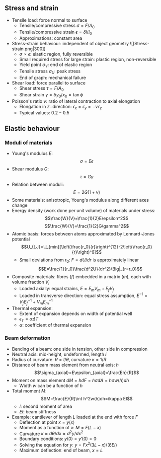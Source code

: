 ## Stress and strain
- Tensile load: force normal to surface
	- Tensile/compressive stress $\sigma=F/A_0$
	- Tensile/compressive strain $\epsilon=\delta l/l_0$
	- Approximations: constant area
- Stress-strain behaviour: independent of object geometry
![[Stress-strain.png|300]]
	- $\sigma\propto\epsilon$: elastic region, fully reversible
	- Small required stress for large strain: plastic region, non-reversible
	- Yield point $\sigma_Y$: end of elastic region
	- Tensile stress $\sigma_U$: peak stress
	- End of graph: mechanical failure
- Shear load: force parallel to surface
	- Shear stress $\tau=F/A_0$
	- Shear strain $\gamma=\delta y_0/x_0=\tan\phi$
- Poisson's ratio $\nu$: ratio of lateral contraction to axial elongation
	-  Elongation in $z-$direction: $\epsilon_x=\epsilon_y=-\nu\epsilon_z$
	- Typical values: $0.2-0.5$

## Elastic behaviour
### Moduli of materials
- Young's modulus $E$:
$$\sigma=E\epsilon$$
- Shear modulus $G$:
$$\tau=G\gamma$$
- Relation between moduli:
$$E=2G(1+\nu)$$
- Some materials: anisotropic, Young's modulus along different axes change
- Energy density (work done per unit volume) of materials under stress:
$$\frac{W}{V}=\frac{1}{2}E\epsilon^2$$
$$\frac{W}{V}=\frac{1}{2}G\gamma^2$$
- Atomic basis: forces between atoms approximated by Lennard-Jones potential
$$U_{LJ}=U_{min}[\left(\frac{r_0}{r}\right)^{12}-2\left(\frac{r_0}{r}\right)^6]$$
	- Small deviations from $r_0$: $F=dU/dr$ is approximately linear
	$$E=\frac{1}{r_0}\frac{d^2U}{dr^2}\Big|_{r=r_0}$$
- Composite materials: fibres ($f$) embedded in a matrix ($m$), each with volume fraction $V_i$
	- Loaded axially: equal strains, $E=E_mV_m+E_fV_f$
	- Loaded in transverse direction: equal stress assumption, $E^{-1}=V_fE_f^{-1}+V_mE_m^{-1}$
- Thermal expansion:
	- Extent of expansion depends on width of potential well
	- $\epsilon_T=\alpha\Delta T$
	- $\alpha$: coefficient of thermal expansion

### Beam deformation
- Bending of a beam: one side in tension, other side in compression
- Neutral axis: mid-height, undeformed, length $l$
- Radius of curvature: $R=l/\theta$, curvature $\kappa=1/R$
- Distance of beam mass element from neutral axis: $h$
$$\sigma_{axial}=E\epsilon_{axial}=\frac{Eh}{R}$$
- Moment on mass element $dM=hdF=h\sigma dA=h\sigma w(h) dh$
	- Width $w$ can be a function of $h$
- Total moment $M$:
$$M=\frac{E}{R}\int h^2w(h)dh=\kappa EI$$
	- $I$: second moment of area
	- $EI$: beam stiffness
- Example: cantilever of length $L$ loaded at the end with force $F$
	- Deflection at point $x=y(x)$
	- Moment as a function of $x$: $M=F(L-x)$
	- Curvature $\kappa\approx d\theta/dx\approx d^2y/dx^2$
	- Boundary conditions: $y(0)=y'(0)=0$
	- Solving the equation for $y$: $y=Fx^2(3L-x)/(6EI)$
	- Maximum deflection: end of beam, $x=L$
